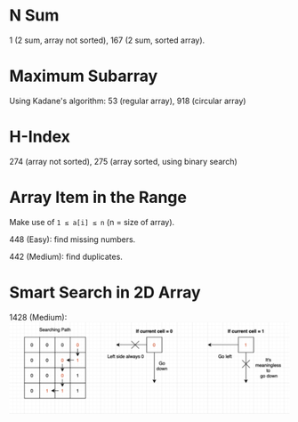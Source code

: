 # N Sum
1 (2 sum, array not sorted), 167 (2 sum, sorted array).

# Maximum Subarray 
Using Kadane's algorithm: 53 (regular array), 918 (circular array)

# H-Index
274 (array not sorted), 275 (array sorted, using binary search)

# Array Item in the Range
Make use of `1 ≤ a[i] ≤ n` (n = size of array).

448 (Easy): find missing numbers.

442 (Medium): find duplicates.

# Smart Search in 2D Array
1428 (Medium):
![chart](LeetCode1428.png)